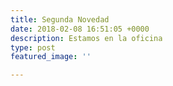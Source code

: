 ```yaml
---
title: Segunda Novedad
date: 2018-02-08 16:51:05 +0000
description: Estamos en la oficina
type: post
featured_image: ''

---
```

    